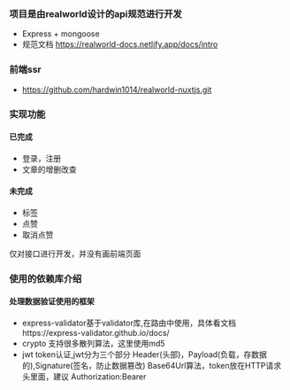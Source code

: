 ### 项目是由realworld设计的api规范进行开发

+ Express + mongoose
+ 规范文档 https://realworld-docs.netlify.app/docs/intro

### 前端ssr
+ https://github.com/hardwin1014/realworld-nuxtjs.git
### 实现功能
#### 已完成
+ 登录，注册
+ 文章的增删改查
#### 未完成
+ 标签
+ 点赞
+ 取消点赞

仅对接口进行开发，并没有画前端页面
### 使用的依赖库介绍
#### 处理数据验证使用的框架
+ express-validator基于validator库,在路由中使用，具体看文档https://express-validator.github.io/docs/
+ crypto 支持很多散列算法，这里使用md5
+ jwt token认证,jwt分为三个部分 Header(头部)，Payload(负载，存数据的),Signature(签名，防止数据篡改)  Base64Url算法，token放在HTTP请求头里面，建议 Authorization:Bearer<token>
